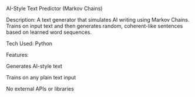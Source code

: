 AI-Style Text Predictor (Markov Chains)

Description:
A text generator that simulates AI writing using Markov Chains. Trains on input text and then generates random, coherent-like sentences based on learned word sequences.

Tech Used: Python

Features:

Generates AI-style text

Trains on any plain text input

No external APIs or libraries
